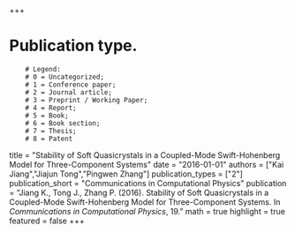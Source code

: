 +++
# Publication type.
        # Legend: 
        # 0 = Uncategorized; 
        # 1 = Conference paper; 
        # 2 = Journal article;
        # 3 = Preprint / Working Paper; 
        # 4 = Report; 
        # 5 = Book; 
        # 6 = Book section;
        # 7 = Thesis; 
        # 8 = Patent
title = "Stability of Soft Quasicrystals in a Coupled-Mode Swift-Hohenberg Model for Three-Component Systems"
date = "2016-01-01"
authors = ["Kai Jiang","Jiajun Tong","Pingwen Zhang"]
publication_types = ["2"]
publication_short = "Communications in Computational Physics"
publication = "Jiang K., Tong J., Zhang P. (2016). Stability of Soft Quasicrystals in a Coupled-Mode Swift-Hohenberg Model for Three-Component Systems. In _Communications in Computational Physics_, 19."
math = true
highlight = true
featured = false
+++